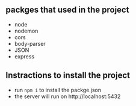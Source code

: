 ## packges that used in the project
- node
- nodemon
- cors
- body-parser
- JSON
- express

## Instractions to install the project
-  run ``` npm i ``` to install the packge.json
- the server will run on http://localhost:5432